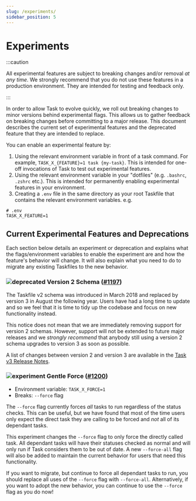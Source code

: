 ```yaml
---
slug: /experiments/
sidebar_position: 5
---
```


# Experiments

:::caution

All experimental features are subject to breaking changes and/or removal _at any
time_. We strongly recommend that you do not use these features in a production
environment. They are intended for testing and feedback only.

:::

In order to allow Task to evolve quickly, we roll out breaking changes to minor
versions behind experimental flags. This allows us to gather feedback on
breaking changes before committing to a major release. This document describes
the current set of experimental features and the deprecated feature that they
are intended to replace.

You can enable an experimental feature by:

1. Using the relevant environment variable in front of a task command. For
   example, `TASK_X_{FEATURE}=1 task {my-task}`. This is intended for one-off
   invocations of Task to test out experimental features.
1. Using the relevant environment variable in your "dotfiles" (e.g. `.bashrc`,
   `.zshrc` etc.). This is intended for permanently enabling experimental
   features in your environment.
1. Creating a `.env` file in the same directory as your root Taskfile that
   contains the relevant environment variables. e.g.

```shell
# .env
TASK_X_FEATURE=1
```

## Current Experimental Features and Deprecations

Each section below details an experiment or deprecation and explains what the
flags/environment variables to enable the experiment are and how the feature's
behavior will change. It will also explain what you need to do to migrate any
existing Taskfiles to the new behavior.

<!-- EXPERIMENT TEMPLATE - Include sections as necessary...

### ![experiment] {Feature} ([#{issue}](https://github.com/go-task/task/issues/{issue})), ...)

- Environment variable: `TASK_X_{feature}`
- Deprecates: {list any existing functionality that will be deprecated by this experiment}
- Breaks: {list any existing functionality that will be broken by this experiment}

{Short description of the feature}

{Short explanation of how users should migrate to the new behavior}

-->

### ![deprecated] Version 2 Schema ([#1197][deprecate-version-2-schema])

The Taskfile v2 schema was introduced in March 2018 and replaced by version 3 in
August the following year. Users have had a long time to update and so we feel
that it is time to tidy up the codebase and focus on new functionality instead.

This notice does not mean that we are immediately removing support for version 2
schemas. However, support will not be extended to future major releases and we
_strongly recommend_ that anybody still using a version 2 schema upgrades to
version 3 as soon as possible.

A list of changes between version 2 and version 3 are available in the [Task v3
Release Notes][version-3-release-notes].

### ![experiment] Gentle Force ([#1200](https://github.com/go-task/task/issues/1200))

- Environment variable: `TASK_X_FORCE=1`
- Breaks: `--force` flag

The `--force` flag currently forces _all_ tasks to run regardless of the status
checks. This can be useful, but we have found that most of the time users only
expect the direct task they are calling to be forced and _not_ all of its
dependant tasks.

This experiment changes the `--force` flag to only force the directly called
task. All dependant tasks will have their statuses checked as normal and will
only run if Task considers them to be out of date. A new `--force-all` flag will
also be added to maintain the current behavior for users that need this
functionality.

If you want to migrate, but continue to force all dependant tasks to run, you
should replace all uses of the `--force` flag with `--force-all`. Alternatively,
if you want to adopt the new behavior, you can continue to use the `--force`
flag as you do now!

<!-- prettier-ignore-start -->
[breaking-change-proposal]: https://github.com/go-task/task/discussions/1191
[deprecate-version-2-schema]: https://github.com/go-task/task/issues/1197
[version-3-release-notes]: https://github.com/go-task/task/releases/tag/v3.0.0
[deprecated]: https://img.shields.io/badge/deprecated-red
[experiment]: https://img.shields.io/badge/experiment-yellow
<!-- prettier-ignore-end -->
